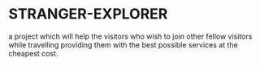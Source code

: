 # STRANGER-EXPLORER
 a project which will help the visitors who wish to join other fellow visitors while travelling providing them with the best possible services at the cheapest cost.
